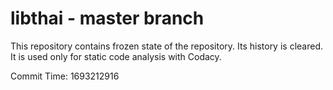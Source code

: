 # libthai - master branch

This repository contains frozen state of the repository.
Its history is cleared. It is used only for static code
analysis with Codacy.

Commit Time: 1693212916